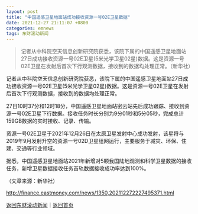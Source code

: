 ```yaml
---
layout: post
title: "中国遥感卫星地面站成功接收资源一号02E卫星数据"
date: 2021-12-27 21:11:07 +0800
categories: emnews
tags: 东财滚动新闻
---
```

> 记者从中科院空天信息创新研究院获悉，该院下属的中国遥感卫星地面站27日成功接收资源一号02E卫星(5米光学卫星02星)数据。这是资源一号02E卫星在发射后首次下行观测数据，接收到的数据均处理正常。（新华社）

<p>记者从中科院空天信息创新研究院获悉，该院下属的中国遥感卫星地面站27日成功接收资源一号02E卫星(5米光学卫星02星)数据。这是资源一号02E卫星在发射后首次下行观测数据，接收到的数据均处理正常。</p><p>27日10时37分和12时18分，中国遥感卫星地面站密云站先后成功跟踪、接收到资源一号02E卫星下行数据。接收任务时长分别为9分01秒和5分05秒，完成总计159GB数据的实时接收、记录、传输。</p><p>资源一号02E卫星于2021年12月26日在太原卫星发射中心成功发射，该星将与2019年9月发射升空的资源一号02D卫星组网运行，主要服务于减灾、环保、住建、交通等行业领域。</p><p>据悉，中国遥感卫星地面站2021年新增对5颗我国陆地观测和科学卫星数据的接收任务，新增卫星数据接收任务首轨数据接收成功率达到100%。</p><p class="em_media">（文章来源：新华社）</p>

<http://finance.eastmoney.com/news/1350,202112272227495371.html>

[返回东财滚动新闻](//finews.withounder.com/emnews/)｜[返回首页](//finews.withounder.com/)